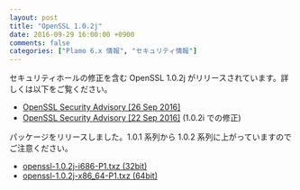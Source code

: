 ```yaml
---
layout: post
title: "OpenSSL 1.0.2j"
date: 2016-09-29 16:00:00 +0900
comments: false
categories: ["Plamo 6.x 情報", "セキュリティ情報"]
---
```


セキュリティホールの修正を含む OpenSSL 1.0.2j がリリースされています。詳しくは以下をご覧ください。

* [OpenSSL Security Advisory [26 Sep 2016]](https://www.openssl.org/news/secadv/20160926.txt)
* [OpenSSL Security Advisory [22 Sep 2016]](https://www.openssl.org/news/secadv/20160922.txt) (1.0.2i での修正)

パッケージをリリースしました。1.0.1 系列から 1.0.2 系列に上がっていますのでご注意ください。

* [openssl-1.0.2j-i686-P1.txz (32bit)](ftp://plamo.linet.gr.jp/pub/Plamo-6.x/x86/plamo/00_base/openssl-1.0.2j-i686-P1.txz)
* [openssl-1.0.2j-x86_64-P1.txz (64bit)](ftp://plamo.linet.gr.jp/pub/Plamo-6.x/x86_64/plamo/00_base/openssl-1.0.2j-x86_64-P1.txz)

